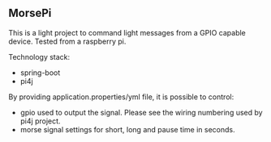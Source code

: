 MorsePi
-

This is a light project to command light messages from a GPIO capable device. Tested from a raspberry pi.

Technology stack:
  - spring-boot
  - pi4j

By providing application.properties/yml file, it is possible to control:
  - gpio used to output the signal. Please see the wiring numbering used by pi4j project.
  - morse signal settings for short, long and pause time in seconds.

